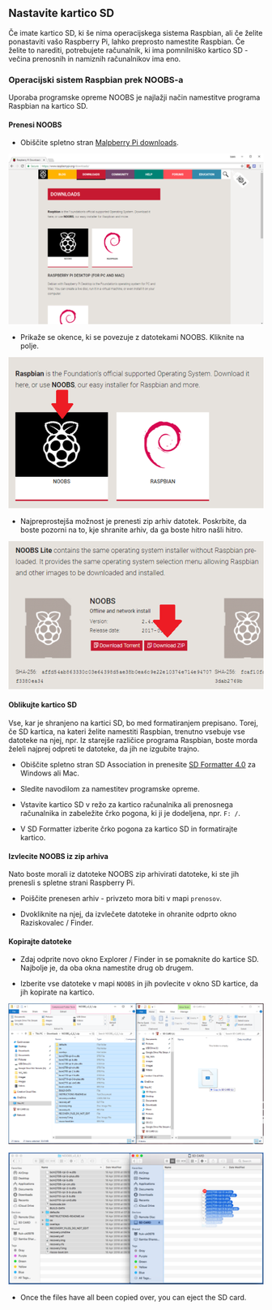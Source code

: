 ## Nastavite kartico SD

Če imate kartico SD, ki še nima operacijskega sistema Raspbian, ali če želite ponastaviti vašo Raspberry Pi, lahko preprosto namestite Raspbian. Če želite to narediti, potrebujete računalnik, ki ima pomnilniško kartico SD - večina prenosnih in namiznih računalnikov ima eno.

### Operacijski sistem Raspbian prek NOOBS-a

Uporaba programske opreme NOOBS je najlažji način namestitve programa Raspbian na kartico SD.

#### Prenesi NOOBS

+ Obiščite spletno stran [Malpberry Pi downloads](https://www.raspberrypi.org/downloads).

![Stran za prenos](images/downloads-page.png)

+ Prikaže se okence, ki se povezuje z datotekami NOOBS. Kliknite na polje.

![Kliknite na NOOBS](images/click-noobs.png)

+ Najpreprostejša možnost je prenesti zip arhiv datotek. Poskrbite, da boste pozorni na to, kje shranite arhiv, da ga boste hitro našli hitro.

![Prenesi zip](images/download-zip.png)

#### Oblikujte kartico SD

Vse, kar je shranjeno na kartici SD, bo med formatiranjem prepisano. Torej, če SD kartica, na kateri želite namestiti Raspbian, trenutno vsebuje vse datoteke na njej, npr. Iz starejše različice programa Raspbian, boste morda želeli najprej odpreti te datoteke, da jih ne izgubite trajno.

+ Obiščite spletno stran SD Association in prenesite [SD Formatter 4.0](https://www.sdcard.org/downloads/formatter_4/index.html) za Windows ali Mac.

+ Sledite navodilom za namestitev programske opreme.

+ Vstavite kartico SD v režo za kartico računalnika ali prenosnega računalnika in zabeležite črko pogona, ki ji je dodeljena, npr. `F: /`.

+ V SD Formatter izberite črko pogona za kartico SD in formatirajte kartico.

#### Izvlecite NOOBS iz zip arhiva

Nato boste morali iz datoteke NOOBS zip arhivirati datoteke, ki ste jih prenesli s spletne strani Raspberry Pi.

+ Poiščite prenesen arhiv - privzeto mora biti v mapi `prenosov`.

+ Dvokliknite na njej, da izvlečete datoteke in ohranite odprto okno Raziskovalec / Finder.

#### Kopirajte datoteke

+ Zdaj odprite novo okno Explorer / Finder in se pomaknite do kartice SD. Najbolje je, da oba okna namestite drug ob drugem.

+ Izberite vse datoteke v mapi `NOOBS` in jih povlecite v okno SD kartice, da jih kopirate na kartico.

![windows copy](images/copy3.png)

![macos copy](images/macos_copy.png)

+ Once the files have all been copied over, you can eject the SD card.